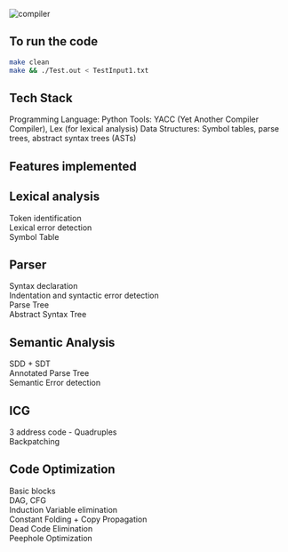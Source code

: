 
![compiler](https://github.com/user-attachments/assets/6da4a38f-debc-4d85-9600-7d6a10ee805c)

## To run the code
```bash
make clean
make && ./Test.out < TestInput1.txt
```

## Tech Stack
Programming Language: Python
Tools: YACC (Yet Another Compiler Compiler), Lex (for lexical analysis)
Data Structures: Symbol tables, parse trees, abstract syntax trees (ASTs)

## Features implemented
## Lexical analysis 
Token identification <br/>
Lexical error detection <br/>
Symbol Table <br/>
## Parser
Syntax declaration <br/>
Indentation and syntactic error detection <br/>
Parse Tree <br/>
Abstract Syntax Tree <br/>
## Semantic Analysis
SDD + SDT <br/>
Annotated Parse Tree <br/>
Semantic Error detection <br/>
## ICG
3 address code - Quadruples <br/>
Backpatching <br/>
## Code Optimization
Basic blocks <br/>
DAG, CFG <br/>
Induction Variable elimination <br/>
Constant Folding + Copy Propagation <br/>
Dead Code Elimination <br/>
Peephole Optimization <br/>

